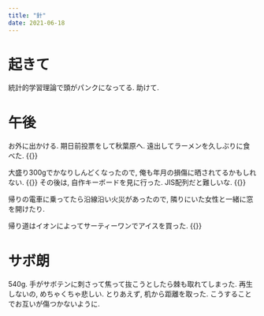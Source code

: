 ```yaml
---
title: "針"
date: 2021-06-18
---
```


# 起きて
統計的学習理論で頭がパンクになってる. 助けて.

# 午後
お外に出かける. 期日前投票をして秋葉原へ. 遠出してラーメンを久しぶりに食べた.
{{<tweet user="dango_bot" id="1405805796282171393">}}

大盛り300gでかなりしんどくなったので, 俺も年月の損傷に晒されてるかもしれない.
{{<tweet user="dango_bot" id="1405805796282171393">}}
その後は, 自作キーボードを見に行った. JIS配列だと難しいな.
{{<tweet user="dango_bot" id="1405806687701803011">}}

帰りの電車に乗ってたら沿線沿い火災があったので, 隣りにいた女性と一緒に窓を開けたり.

帰り道はイオンによってサーティーワンでアイスを買った.
{{<tweet user="dango_bot" id="1405875780052152328">}}
# サボ朗
540g.
手がサボテンに刺さって焦って抜こうとしたら棘も取れてしまった. 再生しないの, めちゃくちゃ悲しい. とりあえず, 机から距離を取った.
こうすることでお互いが傷つかないように.